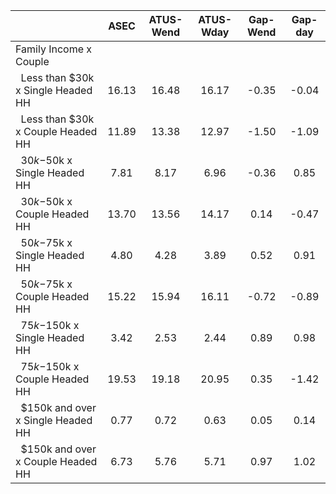 
|                      |         ASEC |    ATUS-Wend |    ATUS-Wday |     Gap-Wend |      Gap-day |
| -------------------- | :----------: | :----------: | :----------: | :----------: | :----------: |
| Family Income x Couple |              |              |              |              |              |
| &nbsp;&nbsp;Less than $30k x Single Headed HH |        16.13 |        16.48 |        16.17 |        -0.35 |        -0.04 |
| &nbsp;&nbsp;Less than $30k x Couple Headed HH |        11.89 |        13.38 |        12.97 |        -1.50 |        -1.09 |
| &nbsp;&nbsp;$30k-$50k x Single Headed HH |         7.81 |         8.17 |         6.96 |        -0.36 |         0.85 |
| &nbsp;&nbsp;$30k-$50k x Couple Headed HH |        13.70 |        13.56 |        14.17 |         0.14 |        -0.47 |
| &nbsp;&nbsp;$50k-$75k x Single Headed HH |         4.80 |         4.28 |         3.89 |         0.52 |         0.91 |
| &nbsp;&nbsp;$50k-$75k x Couple Headed HH |        15.22 |        15.94 |        16.11 |        -0.72 |        -0.89 |
| &nbsp;&nbsp;$75k-$150k x Single Headed HH |         3.42 |         2.53 |         2.44 |         0.89 |         0.98 |
| &nbsp;&nbsp;$75k-$150k x Couple Headed HH |        19.53 |        19.18 |        20.95 |         0.35 |        -1.42 |
| &nbsp;&nbsp;$150k and over x Single Headed HH |         0.77 |         0.72 |         0.63 |         0.05 |         0.14 |
| &nbsp;&nbsp;$150k and over x Couple Headed HH |         6.73 |         5.76 |         5.71 |         0.97 |         1.02 |

